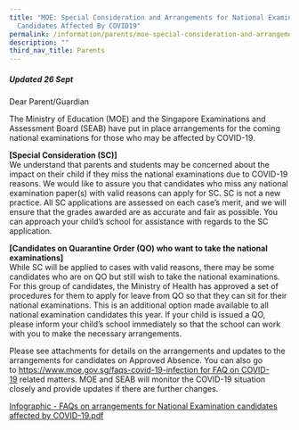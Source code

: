 ```yaml
---
title: "MOE: Special Consideration and Arrangements for National Examination
  Candidates Affected By COVID19"
permalink: /information/parents/moe-special-consideration-and-arrangements-for-national-examination-candidates/
description: ""
third_nav_title: Parents
---
```

##### Updated 26 Sept

Dear Parent/Guardian

The Ministry of Education (MOE) and the Singapore Examinations and Assessment Board (SEAB) have put in place arrangements for the coming national examinations for those who may be affected by COVID-19. 

**[Special Consideration (SC)]** <br>
We understand that parents and students may be concerned about the impact on their child if they miss the national examinations due to COVID-19 reasons. We would like to assure you that candidates who miss any national examination paper(s) with valid reasons can apply for SC. SC is not a new practice. All SC applications are assessed on each case’s merit, and we will ensure that the grades awarded are as accurate and fair as possible. You can approach your child’s school for assistance with regards to the SC application.

**[Candidates on Quarantine Order (QO) who want to take the national examinations]** <br>
While SC will be applied to cases with valid reasons, there may be some candidates who are on QO but still wish to take the national examinations. For this group of candidates, the Ministry of Health has approved a set of procedures for them to apply for leave from QO so that they can sit for their national examinations. This is an additional option made available to all national examination candidates this year. If your child is issued a QO, please inform your child’s school immediately so that the school can work with you to make the necessary arrangements.

Please see attachments for details on the arrangements and updates to the arrangements for candidates on Approved Absence. You can also go to [https://www.moe.gov.sg/faqs-covid-19-infection for FAQ on COVID-19](https://www.moe.gov.sg/faqs-covid-19-infection%20for%20FAQ%20on%20COVID-19) related matters. MOE and SEAB will monitor the COVID-19 situation closely and provide updates if there are further changes.

[Infographic - FAQs on arrangements for National Examination candidates affected by COVID-19.pdf](/files/Infographic%20-%20FAQs%20on%20arrangements%20for%20National%20Examination%20candidates%20affected%20by%20COVID-19.pdf)